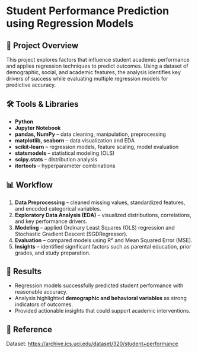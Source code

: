 # Student Performance Prediction using Regression Models

## 📌 Project Overview

This project explores factors that influence student academic performance and applies regression techniques to predict outcomes. Using a dataset of demographic, social, and academic features, the analysis identifies key drivers of success while evaluating multiple regression models for predictive accuracy.

## 🛠️ Tools & Libraries

* **Python**
* **Jupyter Notebook**
* **pandas, NumPy** – data cleaning, manipulation, preprocessing
* **matplotlib, seaborn** – data visualization and EDA
* **scikit-learn** – regression models, feature scaling, model evaluation
* **statsmodels** – statistical modeling (OLS)
* **scipy.stats** – distribution analysis
* **itertools** – hyperparameter combinations

## 📊 Workflow

1. **Data Preprocessing** – cleaned missing values, standardized features, and encoded categorical variables.
2. **Exploratory Data Analysis (EDA)** – visualized distributions, correlations, and key performance drivers.
3. **Modeling** – applied Ordinary Least Squares (OLS) regression and Stochastic Gradient Descent (SGDRegressor).
4. **Evaluation** – compared models using R² and Mean Squared Error (MSE).
5. **Insights** – identified significant factors such as parental education, prior grades, and study preparation.

## 🚀 Results

* Regression models successfully predicted student performance with reasonable accuracy.
* Analysis highlighted **demographic and behavioral variables** as strong indicators of outcomes.
* Provided actionable insights that could support academic interventions.

## 🔗 Reference

Dataset: https://archive.ics.uci.edu/dataset/320/student+performance

